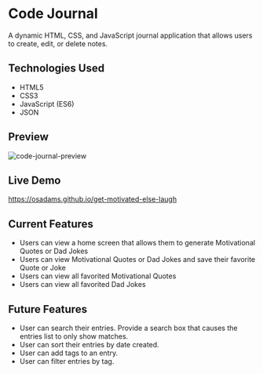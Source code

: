 # Code Journal

A dynamic HTML, CSS, and JavaScript journal application that allows users to create, edit, or delete notes.

## Technologies Used

- HTML5
- CSS3
- JavaScript (ES6)
- JSON

## Preview

![code-journal-preview](https://user-images.githubusercontent.com/76730244/162629366-82d4d275-11f2-4bcc-95b9-5956b10e64b7.gif)

## Live Demo

https://osadams.github.io/get-motivated-else-laugh 

## Current Features

- Users can view a home screen that allows them to generate Motivational Quotes or Dad Jokes
- Users can view Motivational Quotes or Dad Jokes and save their favorite Quote or Joke
- Users can view all favorited Motivational Quotes
- Users can view all favorited Dad Jokes

## Future Features

- User can search their entries. Provide a search box that causes the entries list to only show matches.
- User can sort their entries by date created.
- User can add tags to an entry.
- User can filter entries by tag.

